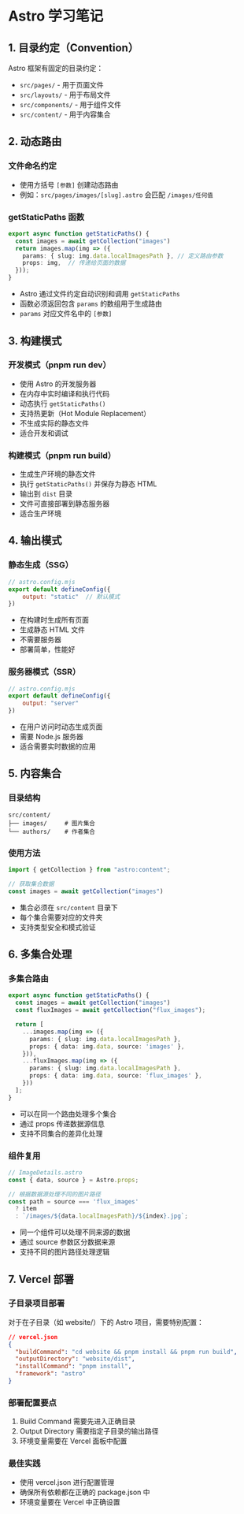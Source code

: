 # Astro 学习笔记

## 1. 目录约定（Convention）

Astro 框架有固定的目录约定：
- `src/pages/` - 用于页面文件
- `src/layouts/` - 用于布局文件
- `src/components/` - 用于组件文件
- `src/content/` - 用于内容集合

## 2. 动态路由

### 文件命名约定
- 使用方括号 `[参数]` 创建动态路由
- 例如：`src/pages/images/[slug].astro` 会匹配 `/images/任何值`

### getStaticPaths 函数
```typescript
export async function getStaticPaths() {
  const images = await getCollection("images")
  return images.map(img => ({
    params: { slug: img.data.localImagesPath }, // 定义路由参数
    props: img,  // 传递给页面的数据
  }));
}
```

- Astro 通过文件约定自动识别和调用 `getStaticPaths`
- 函数必须返回包含 `params` 的数组用于生成路由
- `params` 对应文件名中的 `[参数]`

## 3. 构建模式

### 开发模式（pnpm run dev）
- 使用 Astro 的开发服务器
- 在内存中实时编译和执行代码
- 动态执行 `getStaticPaths()`
- 支持热更新（Hot Module Replacement）
- 不生成实际的静态文件
- 适合开发和调试

### 构建模式（pnpm run build）
- 生成生产环境的静态文件
- 执行 `getStaticPaths()` 并保存为静态 HTML
- 输出到 `dist` 目录
- 文件可直接部署到静态服务器
- 适合生产环境

## 4. 输出模式

### 静态生成（SSG）
```javascript
// astro.config.mjs
export default defineConfig({
    output: "static"  // 默认模式
})
```
- 在构建时生成所有页面
- 生成静态 HTML 文件
- 不需要服务器
- 部署简单，性能好

### 服务器模式（SSR）
```javascript
// astro.config.mjs
export default defineConfig({
    output: "server"
})
```
- 在用户访问时动态生成页面
- 需要 Node.js 服务器
- 适合需要实时数据的应用

## 5. 内容集合

### 目录结构
```
src/content/
├── images/     # 图片集合
└── authors/    # 作者集合
```

### 使用方法
```typescript
import { getCollection } from "astro:content";

// 获取集合数据
const images = await getCollection("images")
```

- 集合必须在 `src/content` 目录下
- 每个集合需要对应的文件夹
- 支持类型安全和模式验证

## 6. 多集合处理

### 多集合路由
```typescript
export async function getStaticPaths() {
  const images = await getCollection("images")
  const fluxImages = await getCollection("flux_images");

  return [
    ...images.map(img => ({
      params: { slug: img.data.localImagesPath },
      props: { data: img.data, source: 'images' },
    })),
    ...fluxImages.map(img => ({
      params: { slug: img.data.localImagesPath },
      props: { data: img.data, source: 'flux_images' },
    }))
  ];
}
```
- 可以在同一个路由处理多个集合
- 通过 props 传递数据源信息
- 支持不同集合的差异化处理

### 组件复用
```typescript
// ImageDetails.astro
const { data, source } = Astro.props;

// 根据数据源处理不同的图片路径
const path = source === 'flux_images' 
  ? item 
  : `/images/${data.localImagesPath}/${index}.jpg`;
```
- 同一个组件可以处理不同来源的数据
- 通过 source 参数区分数据来源
- 支持不同的图片路径处理逻辑

## 7. Vercel 部署

### 子目录项目部署
对于在子目录（如 website/）下的 Astro 项目，需要特别配置：

```json
// vercel.json
{
  "buildCommand": "cd website && pnpm install && pnpm run build",
  "outputDirectory": "website/dist",
  "installCommand": "pnpm install",
  "framework": "astro"
}
```

### 部署配置要点
1. Build Command 需要先进入正确目录
2. Output Directory 需要指定子目录的输出路径
3. 环境变量需要在 Vercel 面板中配置

### 最佳实践
- 使用 vercel.json 进行配置管理
- 确保所有依赖都在正确的 package.json 中
- 环境变量要在 Vercel 中正确设置
